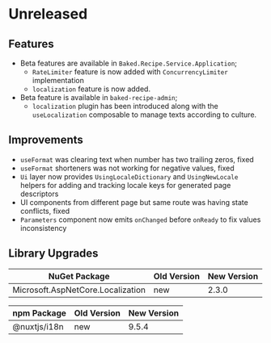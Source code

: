 # Unreleased

## Features

- Beta features are available in `Baked.Recipe.Service.Application`;
  - `RateLimiter` feature is now added with `ConcurrencyLimiter` implementation
  - `localization` feature is now added.
- Beta feature is available in `baked-recipe-admin`;
  - `localization` plugin has been introduced along with the `useLocalization`
    composable to manage texts according to culture.

## Improvements

- `useFormat` was clearing text when number has two trailing zeros, fixed
- `useFormat` shorteners was not working for negative values, fixed
- `Ui` layer now provides `UsingLocaleDictionary` and `UsingNewLocale` helpers 
  for adding and tracking locale keys for generated page descriptors
- UI components from different page but same route was having state conflicts,
  fixed
- `Parameters` component now emits `onChanged` before `onReady` to fix values
  inconsistency

## Library Upgrades

| NuGet Package                                  | Old Version | New Version |
| ---                                            | ---         | ---         |
| Microsoft.AspNetCore.Localization              | new         | 2.3.0       |

| npm Package          | Old Version | New Version |
| ---                  | ---         | ---         |
| @nuxtjs/i18n         | new         | 9.5.4       |
